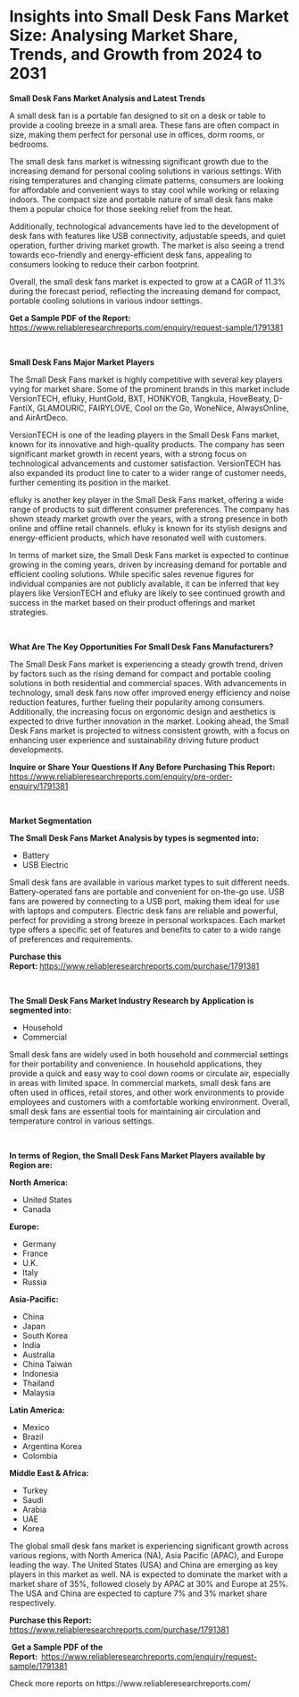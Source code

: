 <p><h1>Insights into Small Desk Fans Market Size: Analysing Market Share, Trends, and Growth from 2024 to 2031</h1></p><p><strong>Small Desk Fans Market Analysis and Latest Trends</strong></p>
<p><p>A small desk fan is a portable fan designed to sit on a desk or table to provide a cooling breeze in a small area. These fans are often compact in size, making them perfect for personal use in offices, dorm rooms, or bedrooms.</p><p>The small desk fans market is witnessing significant growth due to the increasing demand for personal cooling solutions in various settings. With rising temperatures and changing climate patterns, consumers are looking for affordable and convenient ways to stay cool while working or relaxing indoors. The compact size and portable nature of small desk fans make them a popular choice for those seeking relief from the heat.</p><p>Additionally, technological advancements have led to the development of desk fans with features like USB connectivity, adjustable speeds, and quiet operation, further driving market growth. The market is also seeing a trend towards eco-friendly and energy-efficient desk fans, appealing to consumers looking to reduce their carbon footprint.</p><p>Overall, the small desk fans market is expected to grow at a CAGR of 11.3% during the forecast period, reflecting the increasing demand for compact, portable cooling solutions in various indoor settings.</p></p>
<p><strong>Get a Sample PDF of the Report:&nbsp;</strong> <a href="https://www.reliableresearchreports.com/enquiry/request-sample/1791381">https://www.reliableresearchreports.com/enquiry/request-sample/1791381</a></p>
<p>&nbsp;</p>
<p><strong>Small Desk Fans Major Market Players</strong></p>
<p><p>The Small Desk Fans market is highly competitive with several key players vying for market share. Some of the prominent brands in this market include VersionTECH, efluky, HuntGold, BXT, HONKYOB, Tangkula, HoveBeaty, D-FantiX, GLAMOURIC, FAIRYLOVE, Cool on the Go, WoneNice, AlwaysOnline, and AirArtDeco.</p><p>VersionTECH is one of the leading players in the Small Desk Fans market, known for its innovative and high-quality products. The company has seen significant market growth in recent years, with a strong focus on technological advancements and customer satisfaction. VersionTECH has also expanded its product line to cater to a wider range of customer needs, further cementing its position in the market.</p><p>efluky is another key player in the Small Desk Fans market, offering a wide range of products to suit different consumer preferences. The company has shown steady market growth over the years, with a strong presence in both online and offline retail channels. efluky is known for its stylish designs and energy-efficient products, which have resonated well with customers.</p><p>In terms of market size, the Small Desk Fans market is expected to continue growing in the coming years, driven by increasing demand for portable and efficient cooling solutions. While specific sales revenue figures for individual companies are not publicly available, it can be inferred that key players like VersionTECH and efluky are likely to see continued growth and success in the market based on their product offerings and market strategies.</p></p>
<p>&nbsp;</p>
<p><strong>What Are The Key Opportunities For Small Desk Fans Manufacturers?</strong></p>
<p><p>The Small Desk Fans market is experiencing a steady growth trend, driven by factors such as the rising demand for compact and portable cooling solutions in both residential and commercial spaces. With advancements in technology, small desk fans now offer improved energy efficiency and noise reduction features, further fueling their popularity among consumers. Additionally, the increasing focus on ergonomic design and aesthetics is expected to drive further innovation in the market. Looking ahead, the Small Desk Fans market is projected to witness consistent growth, with a focus on enhancing user experience and sustainability driving future product developments.</p></p>
<p><strong>Inquire or Share Your Questions If Any Before Purchasing This Report:</strong> <a href="https://www.reliableresearchreports.com/enquiry/pre-order-enquiry/1791381">https://www.reliableresearchreports.com/enquiry/pre-order-enquiry/1791381</a></p>
<p>&nbsp;</p>
<p><strong>Market Segmentation</strong></p>
<p><strong>The Small Desk Fans Market Analysis by types is segmented into:</strong></p>
<p><ul><li>Battery</li><li>USB Electric</li></ul></p>
<p><p>Small desk fans are available in various market types to suit different needs. Battery-operated fans are portable and convenient for on-the-go use. USB fans are powered by connecting to a USB port, making them ideal for use with laptops and computers. Electric desk fans are reliable and powerful, perfect for providing a strong breeze in personal workspaces. Each market type offers a specific set of features and benefits to cater to a wide range of preferences and requirements.</p></p>
<p><strong>Purchase this Report:&nbsp;</strong><a href="https://www.reliableresearchreports.com/purchase/1791381">https://www.reliableresearchreports.com/purchase/1791381</a></p>
<p>&nbsp;</p>
<p><strong>The Small Desk Fans Market Industry Research by Application is segmented into:</strong></p>
<p><ul><li>Household</li><li>Commercial</li></ul></p>
<p><p>Small desk fans are widely used in both household and commercial settings for their portability and convenience. In household applications, they provide a quick and easy way to cool down rooms or circulate air, especially in areas with limited space. In commercial markets, small desk fans are often used in offices, retail stores, and other work environments to provide employees and customers with a comfortable working environment. Overall, small desk fans are essential tools for maintaining air circulation and temperature control in various settings.</p></p>
<p>&nbsp;</p>
<p><strong>In terms of Region, the Small Desk Fans Market Players available by Region are:</strong></p>
<p>
    <p> <strong> North America: </strong>
        <ul>
            <li>United States</li>
            <li>Canada</li>
        </ul>
        </p> 
    <p> <strong> Europe: </strong>
        <ul>
            <li>Germany</li>
            <li>France</li>
            <li>U.K.</li>
            <li>Italy</li>
            <li>Russia</li>
        </ul>
        </p> 
    <p> <strong> Asia-Pacific: </strong>
        <ul>
            <li>China</li>
            <li>Japan</li>
            <li>South Korea</li>
            <li>India</li>
            <li>Australia</li>
            <li>China Taiwan</li>
            <li>Indonesia</li>
            <li>Thailand</li>
            <li>Malaysia</li>
        </ul>
        </p> 
    <p> <strong> Latin America: </strong>
        <ul>
            <li>Mexico</li>
            <li>Brazil</li>
            <li>Argentina Korea</li>
            <li>Colombia</li>
        </ul>
        </p> 
    <p> <strong> Middle East & Africa: </strong>
        <ul>
            <li>Turkey</li>
            <li>Saudi</li>
            <li>Arabia</li>
            <li>UAE</li>
            <li>Korea</li>
        </ul>
    </p>
    </p>
<p><p>The global small desk fans market is experiencing significant growth across various regions, with North America (NA), Asia Pacific (APAC), and Europe leading the way. The United States (USA) and China are emerging as key players in this market as well. NA is expected to dominate the market with a market share of 35%, followed closely by APAC at 30% and Europe at 25%. The USA and China are expected to capture 7% and 3% market share respectively.</p></p>
<p><strong>Purchase this Report: </strong><a href="https://www.reliableresearchreports.com/purchase/1791381">https://www.reliableresearchreports.com/purchase/1791381</a></p>
<p>&nbsp;<strong>Get a Sample PDF of the Report:&nbsp;&nbsp;</strong><a href="https://www.reliableresearchreports.com/enquiry/request-sample/1791381">https://www.reliableresearchreports.com/enquiry/request-sample/1791381</a></p>
<p><strong></strong></p>
<p>Check more reports on https://www.reliableresearchreports.com/</p>